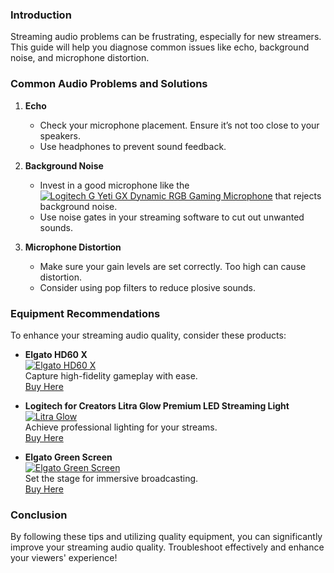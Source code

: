 ### Introduction
Streaming audio problems can be frustrating, especially for new streamers. This guide will help you diagnose common issues like echo, background noise, and microphone distortion.

### Common Audio Problems and Solutions
1. **Echo**  
   - Check your microphone placement. Ensure it’s not too close to your speakers.
   - Use headphones to prevent sound feedback.
   
2. **Background Noise**  
   - Invest in a good microphone like the [![Logitech G Yeti GX Dynamic RGB Gaming Microphone](https://www.gamestreamingsetup.com/logitech-g-yeti-gx.jpg)](https://amzn.to/446et4B) that rejects background noise.
   - Use noise gates in your streaming software to cut out unwanted sounds.
   
3. **Microphone Distortion**  
   - Make sure your gain levels are set correctly. Too high can cause distortion.
   - Consider using pop filters to reduce plosive sounds.

### Equipment Recommendations
To enhance your streaming audio quality, consider these products:
- **Elgato HD60 X**  
  [![Elgato HD60 X](https://www.gamestreamingsetup.com/elgato-hd60-x.jpg)](https://amzn.to/4dZtxVc)  
  Capture high-fidelity gameplay with ease.  
  <a href="https://amzn.to/4dZtxVc" class="btn btn-primary">Buy Here</a>

- **Logitech for Creators Litra Glow Premium LED Streaming Light**  
  [![Litra Glow](https://www.gamestreamingsetup.com/logitech-litra-glow.jpg)](https://amzn.to/4l3fnVr)  
  Achieve professional lighting for your streams.  
  <a href="https://amzn.to/4l3fnVr" class="btn btn-primary">Buy Here</a>

- **Elgato Green Screen**  
  [![Elgato Green Screen](https://www.gamestreamingsetup.com/elgato-green-screen.jpg)](https://amzn.to/3HMSQxv)  
  Set the stage for immersive broadcasting.  
  <a href="https://amzn.to/3HMSQxv" class="btn btn-primary">Buy Here</a>

### Conclusion
By following these tips and utilizing quality equipment, you can significantly improve your streaming audio quality. Troubleshoot effectively and enhance your viewers' experience!
